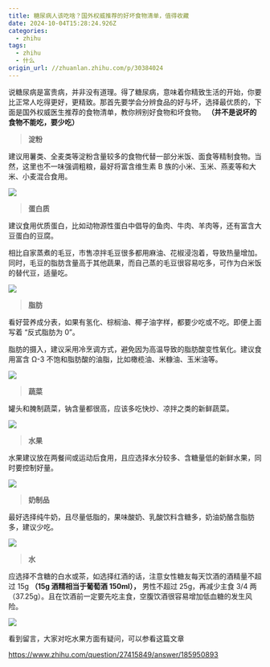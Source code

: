 ```yaml
---
title: 糖尿病人该吃啥？国外权威推荐的好坏食物清单，值得收藏
date: 2024-10-04T15:28:24.926Z
categories:
  - zhihu
tags:
  - zhihu
  - 什么
origin_url: //zhuanlan.zhihu.com/p/30384024
---
```

说糖尿病是富贵病，并非没有道理。得了糖尿病，意味着你精致生活的开始，你要比正常人吃得更好，更精致。那首先要学会分辨食品的好与坏，选择最优质的，下面是国外权威医生推荐的食物清单，教你辨别好食物和坏食物。 **（并不是说坏的食物不能吃，要少吃）**&#x20;

> **淀粉**

建议用薯类、全麦类等淀粉含量较多的食物代替一部分米饭、面食等精制食物。当然，这里也不一味强调粗粮，最好将富含维生素 B 族的小米、玉米、燕麦等和大米、小麦混合食用。

![](https://pic1.zhimg.com/v2-090bf4ba07582dbb5235da3503cb235c_b.jpg)

> **蛋白质**

建议食用优质蛋白，比如动物源性蛋白中倡导的鱼肉、牛肉、羊肉等，还有富含大豆蛋白的豆腐。

相比自家蒸煮的毛豆，市售凉拌毛豆很多都用麻油、花椒浸泡着，导致热量增加。同时，毛豆的脂肪含量高于其他蔬果，而自己蒸的毛豆很容易吃多，可作为白米饭的替代豆，适量吃。

![](https://pic2.zhimg.com/v2-acaea1baab05ea2787d10ea697eb34a9_b.jpg)

> **脂肪**

看好营养成分表，如果有氢化、棕榈油、椰子油字样，都要少吃或不吃。即便上面写着 “反式脂肪为 0”。

脂肪的摄入，建议采用冷烹调方式，避免因为高温导致的脂肪酸变性氧化。建议食用富含 Ω-3 不饱和脂肪酸的油脂，比如橄榄油、米糠油、玉米油等。

![](https://pic3.zhimg.com/v2-e62b449256ed213860e5599ea2452d7e_b.jpg)

> **蔬菜**

罐头和腌制蔬菜，钠含量都很高，应该多吃快炒、凉拌之类的新鲜蔬菜。

![](https://pic3.zhimg.com/v2-9882c2034fa2713576c8846a18216f22_b.jpg)

> **水果**

水果建议放在两餐间或运动后食用，且应选择水分较多、含糖量低的新鲜水果，同时要控制好量。

![](https://pic4.zhimg.com/v2-7855a1a79f31019eab0aee5bbc337cfb_b.jpg)

> **奶制品**

最好选择纯牛奶，且尽量低脂的，果味酸奶、乳酸饮料含糖多，奶油奶酪含脂肪多，建议少吃。

![](https://pic2.zhimg.com/v2-124e0c20f37760470d0fa9c2eeab921b_b.jpg)

> **水**

应选择不含糖的白水或茶，如选择红酒的话，注意女性糖友每天饮酒的酒精量不超过 15g **（15g 酒精相当于葡萄酒 150ml），** 男性不超过 25g，再减少主食 3/4 两（37.25g）。且在饮酒前一定要先吃主食，空腹饮酒很容易增加低血糖的发生风险。

![](https://picx.zhimg.com/v2-f6ceea5418b1ab064d3aae49ecb75059_b.jpg)

看到留言，大家对吃水果方面有疑问，可以参看这篇文章

<https://www.zhihu.com/question/27415849/answer/185950893>
